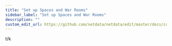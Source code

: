 ```yaml
---
title: "Set up Spaces and War Rooms"
sidebar_label: "Set up Spaces and War Rooms"
description: ""
custom_edit_url: https://github.com/netdata/netdata/edit/master/docs/configure/space-war-rooms.md
---
```




t/k
